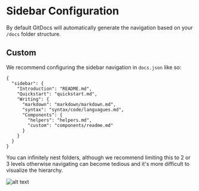 # Sidebar Configuration

By default GitDocs will automatically generate the navigation based on your `/docs` folder structure.

## Custom

We recommend configuring the sidebar navigation in `docs.json` like so:

```
{
  "sidebar": {
    "Introduction": "README.md",
    "Quickstart": "quickstart.md",
    "Writing": {
      "markdown": "markdown/markdown.md",
      "syntax": "syntax/code/languagues.md",
      "Components": {
        "helpers": "helpers.md",
        "custom": "components/readme.md"
      }
    }
  }
}

```

You can infinitely nest folders, although we recommend limiting this to 2 or 3 levels otherwise navigating can become tedious and it's more difficult to visualize the hierarchy.

![alt text](/git-branching.png)
